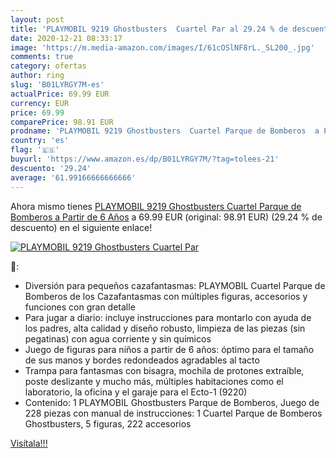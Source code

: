 ```yaml
---
layout: post
title: 'PLAYMOBIL 9219 Ghostbusters  Cuartel Par al 29.24 % de descuento'
date: 2020-12-21 08:33:17
image: 'https://m.media-amazon.com/images/I/61cOSlNF8rL._SL200_.jpg'
comments: true
category: ofertas
author: ring
slug: 'B01LYRGY7M-es'
actualPrice: 69.99 EUR
currency: EUR
price: 69.99
comparePrice: 98.91 EUR
prodname: 'PLAYMOBIL 9219 Ghostbusters  Cuartel Parque de Bomberos  a Partir de 6 Años'
country: 'es'
flag: '🇪🇸'
buyurl: 'https://www.amazon.es/dp/B01LYRGY7M/?tag=tolees-21'
descuento: '29.24'
average: '61.99166666666666'
---
```


Ahora mismo tienes [PLAYMOBIL 9219 Ghostbusters  Cuartel Parque de Bomberos  a Partir de 6 Años](https://www.amazon.es/dp/B01LYRGY7M/?tag=tolees-21) a 69.99 EUR (original: 98.91 EUR) (29.24 %  de descuento) en el siguiente enlace!

[![PLAYMOBIL 9219 Ghostbusters  Cuartel Par](https://m.media-amazon.com/images/I/61cOSlNF8rL._SL200_.jpg)](https://www.amazon.es/dp/B01LYRGY7M/?tag=tolees-21)

🔎:

- Diversión para pequeños cazafantasmas: PLAYMOBIL Cuartel Parque de Bomberos de los Cazafantasmas con múltiples figuras, accesorios y funciones con gran detalle
- Para jugar a diario: incluye instrucciones para montarlo con ayuda de los padres, alta calidad y diseño robusto, limpieza de las piezas (sin pegatinas) con agua corriente y sin químicos
- Juego de figuras para niños a partir de 6 años: óptimo para el tamaño de sus manos y bordes redondeados agradables al tacto
- Trampa para fantasmas con bisagra, mochila de protones extraíble, poste deslizante y mucho más, múltiples habitaciones como el laboratorio, la oficina y el garaje para el Ecto-1 (9220)
- Contenido: 1 PLAYMOBIL Ghostbusters Parque de Bomberos, Juego de 228 piezas con manual de instrucciones: 1 Cuartel Parque de Bomberos Ghostbusters, 5 figuras, 222 accesorios

[Visítala!!!](https://www.amazon.es/dp/B01LYRGY7M/?tag=tolees-21)
